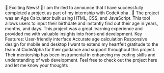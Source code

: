 🚀 Exciting News! 🚀
I am thrilled to announce that I have successfully completed a project as part of my internship with CodeAlpha . 🎉
The project was an Age Calculator built using HTML, CSS, and JavaScript. This tool allows users to input their birthdate and instantly find out their age in years, months, and days. This project was a great learning experience and provided me with valuable insights into front-end development.
Key Features:
User-friendly interface
Accurate age calculation
Responsive design for mobile and desktop
I want to extend my heartfelt gratitude to the team at CodeAlpha for their guidance and support throughout this project. Their mentorship has been instrumental in enhancing my coding skills and understanding of web development.
Feel free to check out the project here and let me know your thoughts
